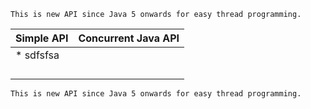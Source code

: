 ```
This is new API since Java 5 onwards for easy thread programming.
```

| Simple API | Concurrent Java API |
| :--- | :--- |
| \* sdfsfsa |  |
|  |  |
|  |  |
|  |  |
|  |  |

```
This is new API since Java 5 onwards for easy thread programming.
```





